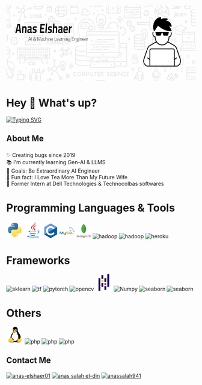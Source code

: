 <div align="center">
<img height="200" src="https://github.com/AnasElshaer01/AnasElshaer01/blob/main/Photo/Anas%20cover.jpg"  />
</div>
  
<h1 align="left">Hey 👋 What's up?</h1>

  [![Typing SVG](https://readme-typing-svg.herokuapp.com?font=Fira+Code&pause=1000&color=F7F2F0&center=true&vCenter=true&width=435&lines=HI+!+I+Am+Anas+Elshaer+;AI+%26+ML+Engineer)](https://git.io/typing-svg)


###

<h2 align="left">About Me</h2>


###

<p align="left">✨ Creating bugs since 2019 <br>📚 I'm currently learning Gen-AI & LLMS  <br>🎯 Goals: Be Extraordinary AI Engineer <br>🎲 Fun fact: I Love Tea More Than My Future Wife <br> 🏢 Former Intern at Dell Technologies & Technocolbas softwares  </p>

###
  
 


###

<h1 align="left"> Programming Languages & Tools</h1>


<img src="https://raw.githubusercontent.com/devicons/devicon/master/icons/python/python-original.svg" alt="python" width="45" height="45"/> <a>
<img src="https://raw.githubusercontent.com/devicons/devicon/master/icons/java/java-original.svg" alt="java" width="45" height="45"/> 
<img src="https://raw.githubusercontent.com/devicons/devicon/master/icons/c/c-original.svg" alt="c++" width="40" height="40" />
<img src="https://raw.githubusercontent.com/devicons/devicon/master/icons/mysql/mysql-original-wordmark.svg" alt="mysql" width="40" height="40" />
<img src="https://raw.githubusercontent.com/devicons/devicon/master/icons/mongodb/mongodb-original-wordmark.svg" alt="mongodb" width="40" height="40" />
<img src="https://www.vectorlogo.zone/logos/apache_hadoop/apache_hadoop-icon.svg" alt="hadoop" width="40" height="40" />
<img src="https://www.vectorlogo.zone/logos/microsoft_powerbi/microsoft_powerbi-ar21.svg" alt="hadoop" width="70" height="40" />
<img src="https://www.vectorlogo.zone/logos/heroku/heroku-icon.svg" alt="heroku" width="40" height="40" /> </a>



<h1 align="left"> Frameworks </h1>


<img src="https://upload.wikimedia.org/wikipedia/commons/0/05/Scikit_learn_logo_small.svg" alt="sklearn" width="45" height="45"/></a>
    <img src="https://www.vectorlogo.zone/logos/tensorflow/tensorflow-icon.svg" alt="tf" width="45" height="45"/>
    <img src="https://www.vectorlogo.zone/logos/pytorch/pytorch-icon.svg" alt="pytorch" width="45" height="45"/>
    <img src="https://www.vectorlogo.zone/logos/opencv/opencv-icon.svg" alt="opencv" width="45" height="45"/>
    <img src="https://raw.githubusercontent.com/devicons/devicon/2ae2a900d2f041da66e950e4d48052658d850630/icons/pandas/pandas-original.svg" alt="pand" width="45" height="45"/>
     <img src="https://www.vectorlogo.zone/logos/numpy/numpy-ar21.svg" alt="Numpy" width="100" height="50"/>
    <img src="https://seaborn.pydata.org/_images/logo-mark-lightbg.svg" alt="seaborn" width="45" height="45"/>
    <img src="https://www.vectorlogo.zone/logos/pocoo_flask/pocoo_flask-icon.svg" alt="seaborn" width="45" height="45"/> </h>
<h1 align="left">Others</h1>

<img src="https://raw.githubusercontent.com/devicons/devicon/master/icons/linux/linux-original.svg" alt="php" width="45" height="45"/> <a>
  <img src="https://www.vectorlogo.zone/logos/git-scm/git-scm-icon.svg" alt="php" width="45" height="45"/>
   <img src="https://www.vectorlogo.zone/logos/docker/docker-icon.svg" alt="php" width="45" height="45"/>
   <img src="https://cdn.worldvectorlogo.com/logos/arduino-1.svg" alt="php" width="45" height="45"/> </a>





## Contact Me
<a href="https://linkedin.com/in/anas-elshaer01" target="blank"><img align="center" src="https://raw.githubusercontent.com/rahuldkjain/github-profile-readme-generator/master/src/images/icons/Social/linked-in-alt.svg" alt="anas-elshaer01" height="30" width="40" /></a>
<a href="https://www.kaggle.com/anassalaheldin " target="blank"><img align="center" src="https://raw.githubusercontent.com/rahuldkjain/github-profile-readme-generator/master/src/images/icons/Social/kaggle.svg" alt="anas salah el-din" height="30" width="40" /></a>
<a href="https://twitter.com/anas_ai1" target="blank"><img align="center" src="https://raw.githubusercontent.com/rahuldkjain/github-profile-readme-generator/master/src/images/icons/Social/twitter.svg" alt="anassalah941" height="30" width="40" /></a>















